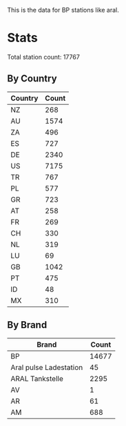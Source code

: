 This is the data for BP stations like aral.


# Stats

Total station count: 17767
## By Country

| Country | Count
| - | - 
| NZ | 268
| AU | 1574
| ZA | 496
| ES | 727
| DE | 2340
| US | 7175
| TR | 767
| PL | 577
| GR | 723
| AT | 258
| FR | 269
| CH | 330
| NL | 319
| LU | 69
| GB | 1042
| PT | 475
| ID | 48
| MX | 310
## By Brand

| Brand | Count
| - | - 
| BP | 14677
| Aral pulse Ladestation | 45
| ARAL Tankstelle | 2295
| AV | 1
| AR | 61
| AM | 688
